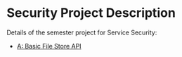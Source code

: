 # Security Project Description

Details of the semester project for Service Security:
- [A: Basic File Store API](filestore_api.md)
